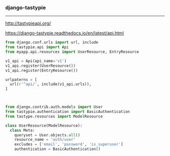 ### django-tastypie
---
http://tastypieapi.org/

https://django-tastypie.readthedocs.io/en/latest/api.html

```py
from django.conf.urls import url, include
from tastypie.api import Api
from myapp.api.resources import UserResource, EntryResource

v1_api = Api(api_name='v1')
v1_api.register(UserResource())
v1_api.register(EntryResource())

urlpaterns = [
  url(r'^api/', include(v1_api.urls)),
]



from django.contrib.auth.models import User
from tastypie.authentication import BasicAuthentication
from tastype.resources import ModelResource

class UserResource(ModelResource):
  class Meta:
    queryset = User.objects.all()
    resource_name = 'auth/user'
    excludes = ['email', 'password', 'is_superuser']
    authentication = BasicAuthentication()

```

```
```

```
```


